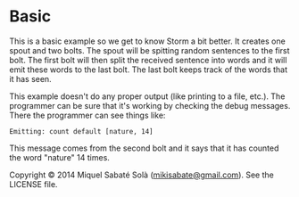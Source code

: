 # Basic

This is a basic example so we get to know Storm a bit better. It creates
one spout and two bolts. The spout will be spitting random sentences to
the first bolt. The first bolt will then split the received sentence into
words and it will emit these words to the last bolt. The last bolt keeps
track of the words that it has seen.

This example doesn't do any proper output (like printing to a file, etc.).
The programmer can be sure that it's working by checking the debug messages.
There the programmer can see things like:

    Emitting: count default [nature, 14]

This message comes from the second bolt and it says that it has counted
the word "nature" 14 times.

Copyright &copy; 2014 Miquel Sabaté Solà (mikisabate@gmail.com).
See the LICENSE file.
